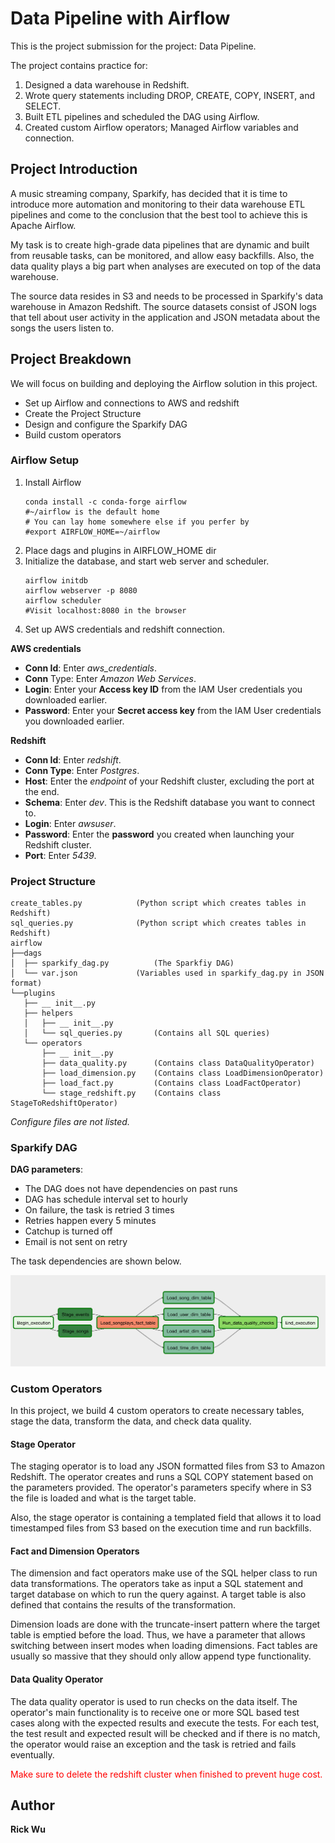 # Data Pipeline with Airflow

This is the project submission for the project: Data Pipeline. 

The project contains practice for:
1. Designed a data warehouse in Redshift.
2. Wrote query statements including DROP, CREATE, COPY, INSERT, and SELECT.
3. Built ETL pipelines and scheduled the DAG using Airflow.
4. Created custom Airflow operators; Managed Airflow variables and connection. 


## Project Introduction
A music streaming company, Sparkify, has decided that it is time to introduce more automation and monitoring to their data warehouse ETL pipelines and come to the conclusion that the best tool to achieve this is Apache Airflow.

My task is to create high-grade data pipelines that are dynamic and built from reusable tasks, can be monitored, and allow easy backfills. Also, the data quality plays a big part when analyses are executed on top of the data warehouse.

The source data resides in S3 and needs to be processed in Sparkify's data warehouse in Amazon Redshift. The source datasets consist of JSON logs that tell about user activity in the application and JSON metadata about the songs the users listen to.

## Project Breakdown
We will focus on building and deploying the Airflow solution in this project.
- Set up Airflow and connections to AWS and redshift
- Create the Project Structure
- Design and configure the Sparkify DAG
- Build custom operators

### Airflow Setup
1. Install Airflow
    ```
    conda install -c conda-forge airflow
    #~/airflow is the default home
    # You can lay home somewhere else if you perfer by
    #export AIRFLOW_HOME=~/airflow
    ```
2. Place dags and plugins in AIRFLOW_HOME dir
3. Initialize the database, and start web server and scheduler.
    ```
    airflow initdb
    airflow webserver -p 8080
    airflow scheduler
    #Visit localhost:8080 in the browser
    ```
4. Set up AWS credentials and redshift connection.

**AWS credentials**
* **Conn Id**: Enter *aws_credentials*.
* **Conn** Type: Enter *Amazon Web Services*.
* **Login**: Enter your **Access key ID** from the IAM User credentials you downloaded earlier.
* **Password**: Enter your **Secret access key** from the IAM User credentials you downloaded earlier.

**Redshift**
* **Conn Id**: Enter *redshift*.
* **Conn Type**: Enter *Postgres*.
* **Host**: Enter the *endpoint* of your Redshift cluster, excluding the port at the end.
* **Schema**: Enter *dev*. This is the Redshift database you want to connect to.
* **Login**: Enter *awsuser*.
* **Password**: Enter the **password** you created when launching your Redshift cluster.
* **Port**: Enter *5439*.

### Project Structure
```
create_tables.py        	(Python script which creates tables in Redshift)
sql_queries.py            	(Python script which creates tables in Redshift)
airflow
├──dags
│  ├── sparkify_dag.py        	(The Sparkfiy DAG)
│  └── var.json            	(Variables used in sparkify_dag.py in JSON format)
└──plugins
   ├── __ init__.py
   ├── helpers
   │   ├── __ init__.py
   │   └── sql_queries.py    	(Contains all SQL queries)
   └── operators
       ├── __ init__.py
       ├── data_quality.py      (Contains class DataQualityOperator)
       ├── load_dimension.py    (Contains class LoadDimensionOperator)
       ├── load_fact.py        	(Contains class LoadFactOperator)
       └── stage_redshift.py    (Contains class StageToRedshiftOperator)

```
*Configure files are not listed.*

### Sparkify DAG
**DAG parameters**:

* The DAG does not have dependencies on past runs
* DAG has schedule interval set to hourly
* On failure, the task is retried 3 times
* Retries happen every 5 minutes
* Catchup is turned off
* Email is not sent on retry

The task dependencies are shown below.

![dependencies](dag.png)

### Custom Operators
In this project, we build 4 custom operators to create necessary tables, stage the data, transform the data, and check data quality.

#### Stage Operator
The staging operator is to load any JSON formatted files from S3 to Amazon Redshift. The operator creates and runs a SQL COPY statement based on the parameters provided. The operator's parameters specify where in S3 the file is loaded and what is the target table.

Also, the stage operator is containing a templated field that allows it to load timestamped files from S3 based on the execution time and run backfills.

#### Fact and Dimension Operators
The dimension and fact operators make use of the SQL helper class to run data transformations. The operators take as input a SQL statement and target database on which to run the query against. A target table is also defined that contains the results of the transformation.

Dimension loads are done with the truncate-insert pattern where the target table is emptied before the load. Thus, we have a parameter that allows switching between insert modes when loading dimensions. Fact tables are usually so massive that they should only allow append type functionality.

#### Data Quality Operator
The data quality operator is used to run checks on the data itself. The operator's main functionality is to receive one or more SQL based test cases along with the expected results and execute the tests. For each test, the test result and expected result will be checked and if there is no match, the operator would raise an exception and the task is retried and fails eventually.

<font color="red"> Make sure to delete the redshift cluster when finished to prevent huge cost.</font>

## Author
**Rick Wu**
